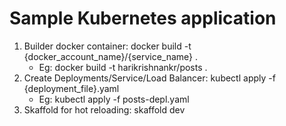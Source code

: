 # Sample Kubernetes application

1. Builder docker container: docker build -t {docker_account_name}/{service_name} .
   - Eg: docker build -t harikrishnankr/posts .
3. Create Deployments/Service/Load Balancer: kubectl apply -f {deployment_file}.yaml
   - Eg: kubectl apply -f posts-depl.yaml
4. Skaffold for hot reloading: skaffold dev 
